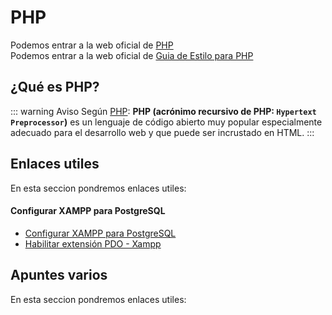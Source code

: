 # PHP

Podemos entrar a la web oficial de [PHP](https://www.php.net/manual/es/)<br>
Podemos entrar a la web oficial de [Guia de Estilo para PHP](https://www.mclibre.org/consultar/php/otros/guia-estilo.html)<br>

## ¿Qué es PHP?

::: warning Aviso
Según [PHP](https://www.php.net/manual/es/intro-whatis.php): **PHP (acrónimo recursivo de PHP: `Hypertext Preprocessor`)** es un lenguaje de código abierto muy popular especialmente adecuado para el desarrollo web y que puede ser incrustado en HTML.
:::

## Enlaces utiles

En esta seccion pondremos enlaces utiles:

#### Configurar XAMPP para PostgreSQL

* [Configurar XAMPP para PostgreSQL](https://evilnapsis.com/2020/10/07/conectar-una-base-de-datos-postgresql-con-php-y-xampp/)<br>
* [Habilitar extensión PDO - Xampp](https://www.youtube.com/watch?v=E0iVgge7mDc)

## Apuntes varios

En esta seccion pondremos enlaces utiles: